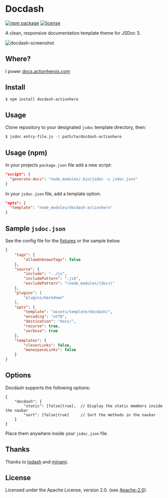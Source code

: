 # Docdash
[![npm package](https://img.shields.io/npm/v/docdash-actionhero.svg)](https://www.npmjs.com/package/docdash-actionhero) [![license](https://img.shields.io/npm/l/docdash-actionhero.svg)](LICENSE.md)

A clean, responsive documentation template theme for JSDoc 3.

![docdash-screenshot](https://pbs.twimg.com/media/DLuxGsFU8AAaFNz.png:large)

## Where?
I power [docs.actionherojs.com](https://docs.actionherojs.com)

## Install

```bash
$ npm install docdash-actionhero
```

## Usage
Clone repository to your designated `jsdoc` template directory, then:

```bash
$ jsdoc entry-file.js -t path/to/docdash-actionhero
```

## Usage (npm)
In your projects `package.json` file add a new script:

```json
"script": {
  "generate-docs": "node_modules/.bin/jsdoc -c jsdoc.json"
}
```

In your `jsdoc.json` file, add a template option.

```json
"opts": {
  "template": "node_modules/docdash-actionhero"
}
```

## Sample `jsdoc.json`
See the config file for the [fixtures](fixtures/fixtures.conf.json) or the sample below.

```json
{
    "tags": {
        "allowUnknownTags": false
    },
    "source": {
        "include": "../js",
        "includePattern": ".js$",
        "excludePattern": "(node_modules/|docs)"
    },
    "plugins": [
        "plugins/markdown"
    ],
    "opts": {
        "template": "assets/template/docdash/",
        "encoding": "utf8",
        "destination": "docs/",
        "recurse": true,
        "verbose": true
    },
    "templates": {
        "cleverLinks": false,
        "monospaceLinks": false
    }
}
```

## Options
Docdash supports the following options:

```
{
    "docdash": {
        "static": [false|true],  // Display the static members inside the navbar
        "sort": [false|true]     // Sort the methods in the navbar
    }
}
```

Place them anywhere inside your `jsdoc.json` file.

## Thanks
Thanks to [lodash](https://lodash.com) and [minami](https://github.com/nijikokun/minami).

## License
Licensed under the Apache License, version 2.0. (see [Apache-2.0](LICENSE.md)).
